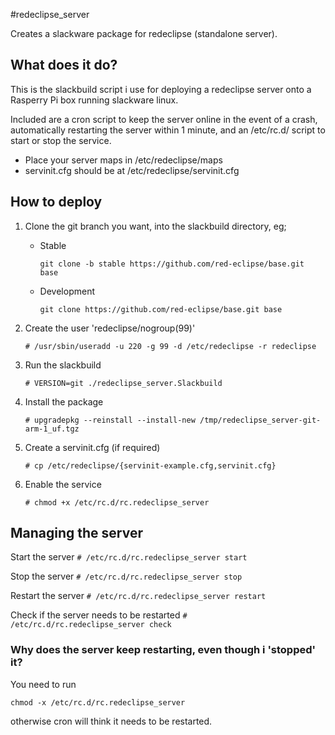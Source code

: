 #redeclipse_server

Creates a slackware package for redeclipse (standalone server).

## What does it do?
This is the slackbuild script i use for deploying a redeclipse server onto a Rasperry Pi box running slackware linux.

Included are a cron script to keep the server online in the event of a crash, automatically restarting the server within 1 minute, and an /etc/rc.d/ script to start or stop the service.

- Place your server maps in /etc/redeclipse/maps
- servinit.cfg should be at /etc/redeclipse/servinit.cfg

## How to deploy
1. Clone the git branch you want, into the slackbuild directory, eg;
    * Stable
    
        ```git clone -b stable https://github.com/red-eclipse/base.git base```
    * Development
    
        ```git clone https://github.com/red-eclipse/base.git base```
2. Create the user 'redeclipse/nogroup(99)'

    ```# /usr/sbin/useradd -u 220 -g 99 -d /etc/redeclipse -r redeclipse```
3. Run the slackbuild

    ```# VERSION=git ./redeclipse_server.Slackbuild```
4. Install the package

    ```# upgradepkg --reinstall --install-new /tmp/redeclipse_server-git-arm-1_uf.tgz```
5. Create a servinit.cfg (if required)

    ```# cp /etc/redeclipse/{servinit-example.cfg,servinit.cfg}```
6. Enable the service

    ```# chmod +x /etc/rc.d/rc.redeclipse_server```

## Managing the server  
Start the server
```# /etc/rc.d/rc.redeclipse_server start```

Stop the server
```# /etc/rc.d/rc.redeclipse_server stop```

Restart the server
```# /etc/rc.d/rc.redeclipse_server restart```

Check if the server needs to be restarted
```# /etc/rc.d/rc.redeclipse_server check```


### Why does the server keep restarting, even though i 'stopped' it? 
You need to run
```
chmod -x /etc/rc.d/rc.redeclipse_server
```
otherwise cron will think it needs to be restarted.
